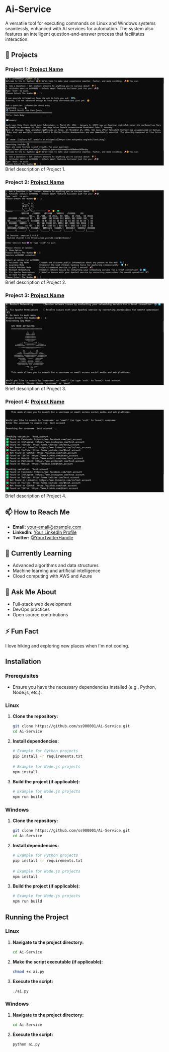 # Ai-Service
A versatile tool for executing commands on Linux and Windows systems seamlessly, enhanced with AI services for automation. The system also features an intelligent question-and-answer process that facilitates interaction.

## 🚀 Projects

### Project 1: [Project Name](https://github.com/ss900001/project1)
![Project 1](https://github.com/ss900001/Ai-Service/blob/main/data/1.jpg)
Brief description of Project 1.

### Project 2: [Project Name](https://github.com/ss900001/project2)
![Project 2](https://github.com/ss900001/Ai-Service/blob/main/data/2.jpg)
Brief description of Project 2.

### Project 3: [Project Name](https://github.com/ss900001/project3)
![Project 3](https://github.com/ss900001/Ai-Service/blob/main/data/3.jpg)
Brief description of Project 3.

### Project 4: [Project Name](https://github.com/ss900001/project4)
![Project 4](https://github.com/ss900001/Ai-Service/blob/main/data/4.jpg)
Brief description of Project 4.

## 📫 How to Reach Me
- **Email:** [your-email@example.com](mailto:your-email@example.com)
- **LinkedIn:** [Your LinkedIn Profile](https://www.linkedin.com/in/yourprofile)
- **Twitter:** [@YourTwitterHandle](https://twitter.com/YourTwitterHandle)

## 🌱 Currently Learning
- Advanced algorithms and data structures
- Machine learning and artificial intelligence
- Cloud computing with AWS and Azure

## 💬 Ask Me About
- Full-stack web development
- DevOps practices
- Open source contributions

## ⚡ Fun Fact
I love hiking and exploring new places when I'm not coding.

## Installation

### Prerequisites
- Ensure you have the necessary dependencies installed (e.g., Python, Node.js, etc.).

### Linux

1. **Clone the repository:**
    ```bash
    git clone https://github.com/ss900001/Ai-Service.git
    cd Ai-Service
    ```

2. **Install dependencies:**
    ```bash
    # Example for Python projects
    pip install -r requirements.txt

    # Example for Node.js projects
    npm install
    ```

3. **Build the project (if applicable):**
    ```bash
    # Example for Node.js projects
    npm run build
    ```

### Windows

1. **Clone the repository:**
    ```bash
    git clone https://github.com/ss900001/Ai-Service.git
    cd Ai-Service
    ```

2. **Install dependencies:**
    ```bash
    # Example for Python projects
    pip install -r requirements.txt

    # Example for Node.js projects
    npm install
    ```

3. **Build the project (if applicable):**
    ```bash
    # Example for Node.js projects
    npm run build
    ```

## Running the Project

### Linux

1. **Navigate to the project directory:**
    ```bash
    cd Ai-Service
    ```

2. **Make the script executable (if applicable):**
    ```bash
    chmod +x ai.py
    ```

3. **Execute the script:**
    ```bash
    ./ai.py
    ```

### Windows

1. **Navigate to the project directory:**
    ```bash
    cd Ai-Service
    ```

2. **Execute the script:**
    ```bash
    python ai.py
    ```

<!--
**ss900001/ss900001** is a ✨ _special_ ✨ repository because its `README.md` (this file) appears on your GitHub profile.
-->
